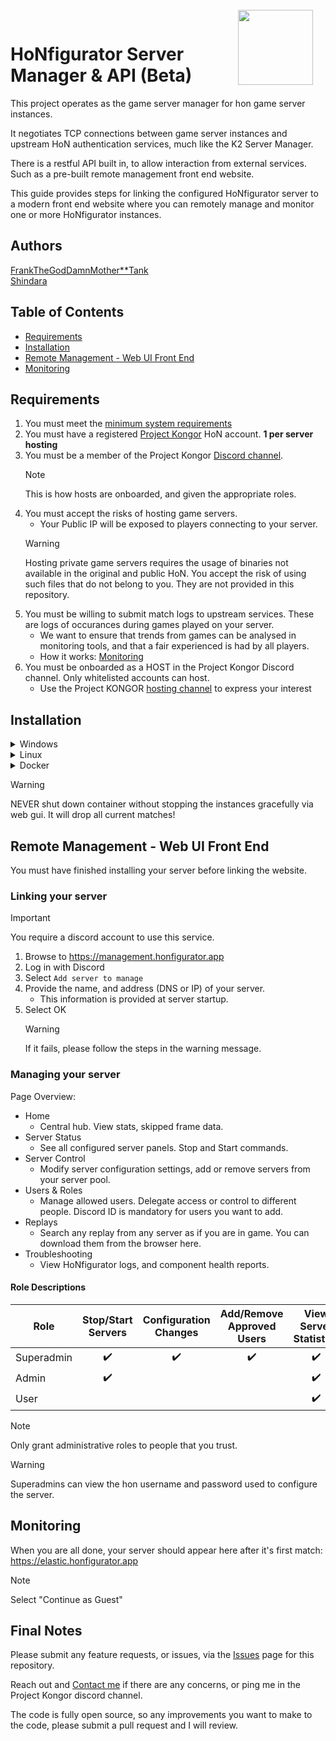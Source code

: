 <img align="right" width="120" height="120" style="margin-top: -15px;margin-right:20px" src="https://i.ibb.co/YdSTNV9/Hon-Figurator-Icon1c.png">

# HoNfigurator Server Manager & API (Beta)
This project operates as the game server manager for hon game server instances.

It negotiates TCP connections between game server instances and upstream HoN authentication services, much like the K2 Server Manager.

There is a restful API built in, to allow interaction from external services. Such as a pre-built remote management front end website.

This guide provides steps for linking the configured HoNfigurator server to a modern front end website where you can remotely manage and monitor one or more HoNfigurator instances.

## Authors
[FrankTheGodDamnMother**Tank](https://discordapp.com/users/197967989964800000)  
[Shindara](https://discordapp.com/users/291595808858439680)


## Table of Contents	
  * [Requirements](#requirements)
  * [Installation](#installation)
  * [Remote Management - Web UI Front End](#remote-management---web-ui-front-end)
  * [Monitoring](#monitoring)
    
## Requirements
1. You must meet the [minimum system requirements](docs/hardware-requirements.md)
1. You must have a registered [Project Kongor](https://kongor.online/) HoN account. **1 per server hosting**
1. You must be a member of the Project Kongor [Discord channel](https://discord.gg/kongor).
    > [!Note]
    > This is how hosts are onboarded, and given the appropriate roles.
1. You must accept the risks of hosting game servers.
   - Your Public IP will be exposed to players connecting to your server.
    > [!WARNING]
    > Hosting private game servers requires the usage of binaries not available in the original and public HoN. You accept the risk of using such files that do not belong to you. They are not provided in this repository.
1. You must be willing to submit match logs to upstream services. These are logs of occurances during games played on your server.
	- We want to ensure that trends from games can be analysed in monitoring tools, and that a fair experienced is had by all players.
 	- How it works: [Monitoring](docs/monitoring.md)
1. You must be onboarded as a HOST in the Project Kongor Discord channel. Only whitelisted accounts can host.
   - Use the Project KONGOR [hosting channel](https://discord.com/channels/991034716360687637/1018466634408673340) to express your interest

## Installation
<details>
<summary>Windows</summary>

1. Download the self-installer script
    - [All-in-One Installer](https://honfigurator.app/honfigurator-manager-installer.bat)
1. Copy the downloaded file ``honfigurator-manager-installer.bat`` to a location where HoNfigurator should be installed to, such as ``C:\Program Files``.
1. Run ``honfigurator-manager-installer.bat``
1. This should launch an installer like below:
	![image](https://user-images.githubusercontent.com/82205454/187016190-3192a4be-b35f-48ee-992e-819db303a778.png)  
	It may take some time to install Chocolatey.
1. When prompted, you may opt to install a clean HoN client.
	- Answer ``y/n`` to the prompt.
1. When the install is complete, HoNfigurator will open.
1. Enter the first run configuration values. Defaults are provided for guidance.

> **Note** HoN should automatically patch after opening for the first time. 
If there are any issues, [Contact me](https://discordapp.com/users/197967989964800000)

	
</details>

<details>
<summary>Linux</summary>

1. Install: curl sudo tmux
    - ``apt install curl sudo screen -y``
1. Run the installer
    - Mirror 1: ``curl https://honfigurator.app/hon/server/las/installer.sh | sudo bash -``
    - Mirror 2: ``curl https://kongor.superbjorn.de/scripts/las/installer.sh | sudo bash -``
1. Once done, the files will be available here:
    - HoNfigurator (Manager): ``/opt/hon/honfigurator``
    - HoN Server: ``/opt/hon/app/``
    - HoN Logs & Replays: ``/opt/hon/config/KONGOR``
1. Switch to your HoNfigurator directory and execute ./main.py
    - ``cd /opt/hon/honfigurator``
    - ``python3 main.py``
    > [!WARNING]
    > It's strongly recommended to run the manager in screen

- Building Pipeline (Installation):
  - &cross; CentOS 7 
  - &cross; Debian 10
  - &check; Debian 11
  - &check; Debian 12
  - &check; Ubuntu 22.04
  - &check; Ubuntu 22.10
  - &check; Ubuntu 23.04

- Tested Distributions (Verified running Gameservers)
  - &cross; CentOS 7
  - &cross; Debian 10
  - &check; Debian 11
  - &cross; Debian 12
  - &check; Ubuntu 22.04
  - &#x2610; Ubuntu 22.10
  - &check; Ubuntu 23.04
</details>
<details>
<summary>Docker</summary>

1. Install docker-compose & docker
   - `sudo apt install docker.io docker-compose`
1. Copy the `docker-compose.yml` into any directory and execute `docker-compose pull`
1. Copy the `config.json.sample` to that directory, rename it to `config.json`
1. Edit `config.json` (minimum)
    - Replace HON_USERNAME with your username
    - Replace HON_USERPASSWORD with your password
    - Replace DISCORD_USER_ID with your Discord User ID
1. Optional: Adjust other values as you like
1. Start with `docker-compose up -d`
</details>

> [!WARNING]
> NEVER shut down container without stopping the instances gracefully via web gui. It will drop all current matches!


## Remote Management - Web UI Front End
You must have finished installing your server before linking the website.

### Linking your server
  > [!IMPORTANT]
  > You require a discord account to use this service.
1. Browse to https://management.honfigurator.app
1. Log in with Discord
1. Select ``Add server to manage``
1. Provide the name, and address (DNS or IP) of your server.
	- This information is provided at server startup.
1. Select OK
    > [!WARNING]
    > If it fails, please follow the steps in the warning message. 

### Managing your server
Page Overview:
- Home
  - Central hub. View stats, skipped frame data.
- Server Status
  - See all configured server panels. Stop and Start commands.
- Server Control
  - Modify server configuration settings, add or remove servers from your server pool.
- Users & Roles
  - Manage allowed users. Delegate access or control to different people. Discord ID is mandatory for users you want to add.
- Replays
  - Search any replay from any server as if you are in game. You can download them from the browser here.
- Troubleshooting
  - View HoNfigurator logs, and component health reports.

#### Role Descriptions
| Role        | Stop/Start Servers | Configuration Changes | Add/Remove Approved Users | View Server Statistics |
|-------------|:------------------:|:---------------------:|:-------------------------:|:---------------------:|
| Superadmin  | :heavy_check_mark: | :heavy_check_mark:    | :heavy_check_mark:        | :heavy_check_mark:    |
| Admin       | :heavy_check_mark: |                       |                           | :heavy_check_mark:    |
| User        |                    |                       |                           | :heavy_check_mark:    |

> [!NOTE]
> Only grant administrative roles to people that you trust.

> [!WARNING]
> Superadmins can view the hon username and password used to configure the server.  

## Monitoring
When you are all done, your server should appear here after it's first match: https://elastic.honfigurator.app
> [!NOTE]
> Select "Continue as Guest"


## Final Notes	
Please submit any feature requests, or issues, via the [Issues](https://github.com/frankthetank001/HoNfigurator-Central/issues) page for this repository.

Reach out and [Contact me](https://discordapp.com/users/197967989964800000) if there are any concerns, or ping me in the Project Kongor discord channel.

The code is fully open source, so any improvements you want to make to the code, please submit a pull request and I will review.
